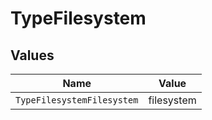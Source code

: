 # TypeFilesystem


## Values

| Name                       | Value                      |
| -------------------------- | -------------------------- |
| `TypeFilesystemFilesystem` | filesystem                 |